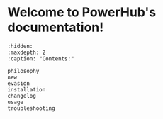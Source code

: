 # Welcome to PowerHub's documentation!

```{toctree}
:hidden:
:maxdepth: 2
:caption: "Contents:"

philosophy
new
evasion
installation
changelog
usage
troubleshooting
```


```{include} ../README.md
```
